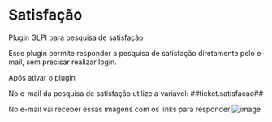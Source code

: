 # Satisfação
Plugin GLPI para pesquisa de satisfação

Esse plugin permite responder a pesquisa de satisfação diretamente pelo e-mail, sem precisar realizar login. 

Após ativar o plugin

No e-mail da pesquisa de satisfação utilize a variavel:
##ticket.satisfacao##

No e-mail vai receber essas imagens com os links para responder
![image](https://github.com/user-attachments/assets/69e4ac8c-6b97-48c2-a27a-f88e81ffcc56)
